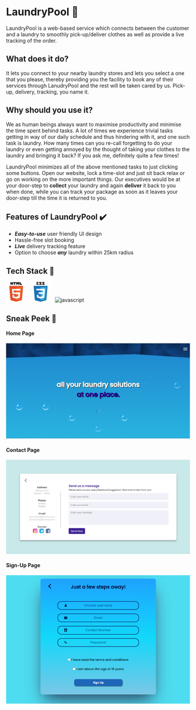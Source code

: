 # LaundryPool 🧺
LaundryPool is a web-based service which connects between the customer and a laundry to smoothly pick-up/deliver clothes as well as provide a live tracking of the order.


## What does it do?
It lets you connect to your nearby laundry stores and lets you select a one that you please, thereby providing you the facility to book any of their services through LanudryPool and the rest will be taken cared by us. Pick-up, delivery, tracking, you name it.


## Why should you use it?
We as human beings always want to maximise productivity and minimise the time spent behind tasks. A lot of times we experience trivial tasks getting in way of our daily schedule and thus hindering with it, and one such task is laundry. How many times can you re-call forgetting to do your laundry or even getting annoyed by the thought of taking your clothes to the laundry and bringing it back? If you ask me, definitely quite a few times!

LaundryPool minimizes all of the above mentioned tasks to just clicking some buttons. Open our website, lock a time-slot and just sit back relax or go on working on the more important things. Our executives would be at your door-step to **collect** your laundry and again **deliver** it back to you when done, while you can track your package as soon as it leaves your door-step till the time it is returned to you.


## Features of LaundryPool ✔️
* **_Easy-to-use_** user friendly UI design
* Hassle-free slot booking
* **_Live_** delivery tracking feature
* Option to choose **_any_** laundry within 25km radius


## Tech Stack 🔧
<p>
  <img src="https://raw.githubusercontent.com/devicons/devicon/master/icons/html5/html5-original-wordmark.svg" alt="html5" width="55" height="55"/>&nbsp;&nbsp;
  <img src="https://raw.githubusercontent.com/devicons/devicon/master/icons/css3/css3-original-wordmark.svg" alt="css3" width="55" height="55"/>&nbsp;&nbsp;
  <img src="https://cdn2.iconfinder.com/data/icons/designer-skills/128/code-programming-javascript-software-develop-command-language-128.png"     alt="javascript" width="55" height="55"/>
</p>

## Sneak Peek 👀
#### **Home Page**
![HomePage](https://raw.githubusercontent.com/srijanishere/LaundryPool/main/image/HomePage%201.png)

#### **Contact Page**
![ContactUs](https://raw.githubusercontent.com/srijanishere/LaundryPool/main/image/contact%20page.png)

#### **Sign-Up Page**
![SignUp](https://raw.githubusercontent.com/srijanishere/LaundryPool/main/image/signup%20page.png)
